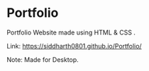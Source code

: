 # Portfolio
Portfolio Website made using HTML &amp; CSS .

Link: https://siddharth0801.github.io/Portfolio/

Note: Made for Desktop.

